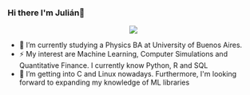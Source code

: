 ### Hi there I'm Julián👋

<p align="center">
  <a href="https://github.com/DenverCoder1/readme-typing-svg"><img src="https://readme-typing-svg.herokuapp.com?lines=Physics+Student;Tech%20Enthusiast;Always%20learning&center=true&width=500&height=50"></a>
</p>

- 🔭 I’m currently studying a Physics BA at University of Buenos Aires. 
- ⚡ My interest are Machine Learning, Computer Simulations and Quantitative Finance. I currently know Python, R and SQL
- 🌱 I’m getting into C and Linux nowadays. Furthermore, I'm looking forward to expanding my knowledge of ML libraries


<!--
**julianvillamayor/julianvillamayor** is a ✨ _special_ ✨ repository because its `README.md` (this file) appears on your GitHub profile.

Here are some ideas to get you started:

- 🔭 I’m currently working on ...
- 🌱 I’m currently learning ...
- 👯 I’m looking to collaborate on ...
- 🤔 I’m looking for help with ...
- 💬 Ask me about ...
- 📫 How to reach me: ...
- 😄 Pronouns: ...
- ⚡ Fun fact: ...
-->
